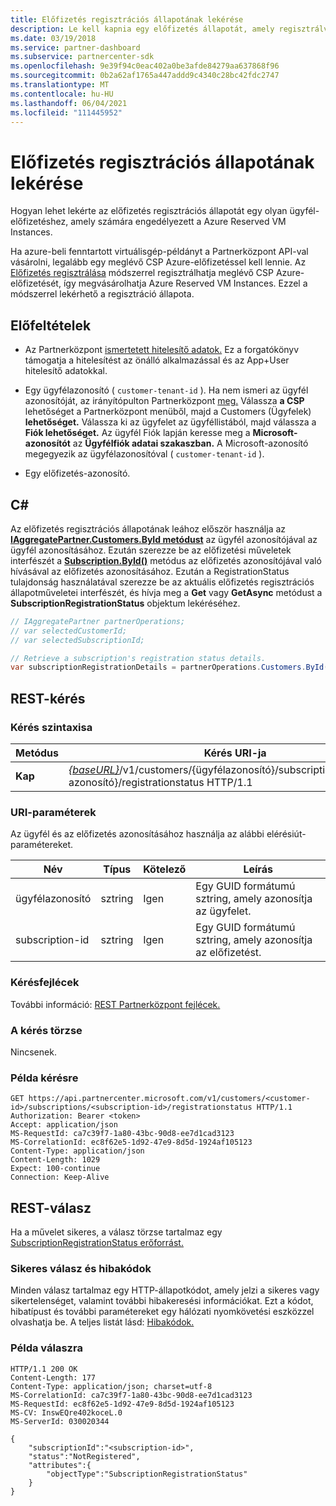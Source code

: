 ```yaml
---
title: Előfizetés regisztrációs állapotának lekérése
description: Le kell kapnia egy előfizetés állapotát, amely regisztrálva van a Azure Reserved VM Instances.
ms.date: 03/19/2018
ms.service: partner-dashboard
ms.subservice: partnercenter-sdk
ms.openlocfilehash: 9e39f94c0eac402a0be3afde84279aa637868f96
ms.sourcegitcommit: 0b2a62af1765a447addd9c4340c28bc42fdc2747
ms.translationtype: MT
ms.contentlocale: hu-HU
ms.lasthandoff: 06/04/2021
ms.locfileid: "111445952"
---
```

# <a name="get-subscription-registration-status"></a>Előfizetés regisztrációs állapotának lekérése

Hogyan lehet lekérte az előfizetés regisztrációs állapotát egy olyan ügyfél-előfizetéshez, amely számára engedélyezett a Azure Reserved VM Instances.

Ha azure-beli fenntartott virtuálisgép-példányt a Partnerközpont API-val vásárolni, legalább egy meglévő CSP Azure-előfizetéssel kell lennie. Az [Előfizetés regisztrálása](register-a-subscription.md) módszerrel regisztrálhatja meglévő CSP Azure-előfizetését, így megvásárolhatja Azure Reserved VM Instances. Ezzel a módszerrel lekérhető a regisztráció állapota.

## <a name="prerequisites"></a>Előfeltételek

- Az Partnerközpont [ismertetett hitelesítő adatok.](partner-center-authentication.md) Ez a forgatókönyv támogatja a hitelesítést az önálló alkalmazással és az App+User hitelesítő adatokkal.

- Egy ügyfélazonosító ( `customer-tenant-id` ). Ha nem ismeri az ügyfél azonosítóját, az irányítópulton Partnerközpont [meg.](https://partner.microsoft.com/dashboard) Válassza **a CSP** lehetőséget a Partnerközpont menüből, majd a Customers (Ügyfelek) **lehetőséget.** Válassza ki az ügyfelet az ügyféllistából, majd válassza a **Fiók lehetőséget.** Az ügyfél Fiók lapján keresse meg a **Microsoft-azonosítót** az **Ügyfélfiók adatai szakaszban.** A Microsoft-azonosító megegyezik az ügyfélazonosítóval ( `customer-tenant-id` ).

- Egy előfizetés-azonosító.

## <a name="c"></a>C\#

Az előfizetés regisztrációs állapotának leához először használja az [**IAggregatePartner.Customers.ById metódust**](/dotnet/api/microsoft.store.partnercenter.customers.icustomercollection.byid) az ügyfél azonosítójával az ügyfél azonosításához. Ezután szerezze be az előfizetési műveletek interfészét a [**Subscription.ById()**](/dotnet/api/microsoft.store.partnercenter.subscriptions.isubscriptioncollection.byid) metódus az előfizetés azonosítójával való hívásával az előfizetés azonosításához. Ezután a RegistrationStatus tulajdonság használatával szerezze be az aktuális előfizetés regisztrációs állapotműveletei interfészét, és hívja meg a **Get** vagy **GetAsync** metódust a **SubscriptionRegistrationStatus** objektum lekéréséhez.

``` csharp
// IAggregatePartner partnerOperations;
// var selectedCustomerId;
// var selectedSubscriptionId;

// Retrieve a subscription's registration status details.
var subscriptionRegistrationDetails = partnerOperations.Customers.ById(selectedCustomerId).Subscriptions.ById(selectedSubscriptionId).RegistrationStatus.Get();
```

## <a name="rest-request"></a>REST-kérés

### <a name="request-syntax"></a>Kérés szintaxisa

| Metódus    | Kérés URI-ja                                                                                                                        |
|-----------|------------------------------------------------------------------------------------------------------------------------------------|
| **Kap**  | [*{baseURL}*](partner-center-rest-urls.md)/v1/customers/{ügyfélazonosító}/subscriptions/{előfizetés-azonosító}/registrationstatus HTTP/1.1 |

### <a name="uri-parameters"></a>URI-paraméterek

Az ügyfél és az előfizetés azonosításához használja az alábbi elérésiút-paramétereket.

| Név                    | Típus       | Kötelező | Leírás                                                   |
|-------------------------|------------|----------|---------------------------------------------------------------|
| ügyfélazonosító             | sztring     | Igen      | Egy GUID formátumú sztring, amely azonosítja az ügyfelet.         |
| subscription-id         | sztring     | Igen      | Egy GUID formátumú sztring, amely azonosítja az előfizetést.     |

### <a name="request-headers"></a>Kérésfejlécek

További információ: [REST Partnerközpont fejlécek.](headers.md)

### <a name="request-body"></a>A kérés törzse

Nincsenek.

### <a name="request-example"></a>Példa kérésre

```http
GET https://api.partnercenter.microsoft.com/v1/customers/<customer-id>/subscriptions/<subscription-id>/registrationstatus HTTP/1.1
Authorization: Bearer <token>
Accept: application/json
MS-RequestId: ca7c39f7-1a80-43bc-90d8-ee7d1cad3123
MS-CorrelationId: ec8f62e5-1d92-47e9-8d5d-1924af105123
Content-Type: application/json
Content-Length: 1029
Expect: 100-continue
Connection: Keep-Alive
```

## <a name="rest-response"></a>REST-válasz

Ha a művelet sikeres, a válasz törzse tartalmaz egy [SubscriptionRegistrationStatus erőforrást.](subscription-resources.md#subscriptionregistrationstatus)

### <a name="response-success-and-error-codes"></a>Sikeres válasz és hibakódok

Minden válasz tartalmaz egy HTTP-állapotkódot, amely jelzi a sikeres vagy sikertelenséget, valamint további hibakeresési információkat. Ezt a kódot, hibatípust és további paramétereket egy hálózati nyomkövetési eszközzel olvashatja be. A teljes listát lásd: [Hibakódok.](error-codes.md)

### <a name="response-example"></a>Példa válaszra

```http
HTTP/1.1 200 OK
Content-Length: 177
Content-Type: application/json; charset=utf-8
MS-CorrelationId: ca7c39f7-1a80-43bc-90d8-ee7d1cad3123
MS-RequestId: ec8f62e5-1d92-47e9-8d5d-1924af105123
MS-CV: InswEQre402koceL.0
MS-ServerId: 030020344

{
    "subscriptionId":"<subscription-id>",
    "status":"NotRegistered",
    "attributes":{
        "objectType":"SubscriptionRegistrationStatus"
    }
}
```
